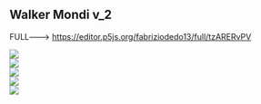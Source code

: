 ## Walker Mondi v_2
  
  FULL---> https://editor.p5js.org/fabriziodedo13/full/tzARERvPV
  
  ![](https://github.com/fabriziodedonatis/archive/blob/master/fabriziodedonatis/Codice/P5_esercizi/Walker_mondi_2/img/img_5.PNG)  
  ![](https://github.com/fabriziodedonatis/archive/blob/master/fabriziodedonatis/Codice/P5_esercizi/Walker_mondi_2/img/img_4.PNG)  
  ![](https://github.com/fabriziodedonatis/archive/blob/master/fabriziodedonatis/Codice/P5_esercizi/Walker_mondi_2/img/img_3.PNG)  
  ![](https://github.com/fabriziodedonatis/archive/blob/master/fabriziodedonatis/Codice/P5_esercizi/Walker_mondi_2/img/img_2.PNG)  
  ![](https://github.com/fabriziodedonatis/archive/blob/master/fabriziodedonatis/Codice/P5_esercizi/Walker_mondi_2/img/img_1.PNG)  